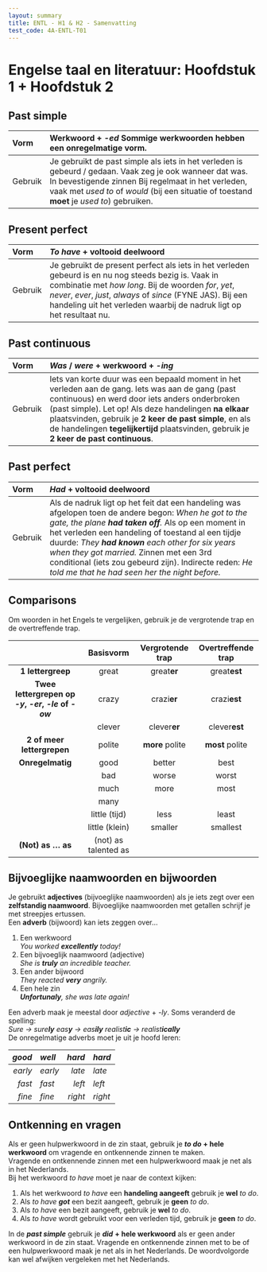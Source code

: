 ```yaml
---
layout: summary
title: ENTL - H1 & H2 - Samenvatting
test_code: 4A-ENTL-T01
---
```


# Engelse taal en literatuur: Hoofdstuk 1 + Hoofdstuk 2

## Past simple

| Vorm    | Werkwoord \+ *\-ed* Sommige werkwoorden hebben een onregelmatige vorm.                                                                                                                                                                                         |
| :------ | :------------------------------------------------------------------------------------------------------------------------------------------------------------------------------------------------------------------------------------------------------------- |
| Gebruik | Je gebruikt de past simple als iets in het verleden is gebeurd / gedaan. Vaak zeg je ook wanneer dat was.  In bevestigende zinnen Bij regelmaat in het verleden, vaak met *used to* of *would* (bij een situatie of toestand **moet** je *used to*) gebruiken. |

## Present perfect

| Vorm    | *To have* \+ voltooid deelwoord                                                                                                                                                                                                                                                                       |
| :------ | :---------------------------------------------------------------------------------------------------------------------------------------------------------------------------------------------------------------------------------------------------------------------------------------------------- |
| Gebruik | Je gebruikt de present perfect als iets in het verleden gebeurd is en nu nog steeds bezig is. Vaak in combinatie met *how long*. Bij de woorden *for*, *yet*, *never*, *ever*, *just*, *always* of *since* (FYNE JAS). Bij een handeling uit het verleden waarbij de nadruk ligt op het resultaat nu. |

## Past continuous

| Vorm | *Was* / *were* \+ werkwoord \+ *\-ing* |
| :---- | :---- |
| Gebruik | Iets van korte duur was een bepaald moment in het verleden aan de gang. Iets was aan de gang (past continuous) en werd door iets anders onderbroken (past simple). Let op\! Als deze handelingen **na elkaar** plaatsvinden, gebruik je **2 keer de past simple**, en als de handelingen **tegelijkertijd** plaatsvinden, gebruik je **2 keer de past continuous**. |

## Past perfect

| Vorm | *Had* \+ voltooid deelwoord |
| :---- | :---- |
| Gebruik | Als de nadruk ligt op het feit dat een handeling was afgelopen toen de andere begon: *When he got to the gate, the plane **had taken off**.* Als op een moment in het verleden een handeling of toestand al een tijdje duurde: *They **had known** each other for six years when they got married.* Zinnen met een 3rd conditional (iets zou gebeurd zijn). Indirecte reden: *He told me that he had seen her the night before.* |

## Comparisons

Om woorden in het Engels te vergelijken, gebruik je de vergrotende trap en de overtreffende trap.

|  | Basisvorm | Vergrotende trap  | Overtreffende trap |
| :---: | :---: | :---: | :---: |
| **1 lettergreep** | great | great**er** | great**est** |
| **Twee lettergrepen op *\-y*, *\-er*, *\-le* of *\-ow*** | crazy | crazi**er** | crazi**est** |
|  | clever | clever**er** | clever**est** |
| **2 of meer lettergrepen** | polite | **more** polite | **most** polite |
| **Onregelmatig** | good | better | best |
|  | bad | worse | worst |
|  | much | more | most |
|  | many |  |  |
|  | little (tijd) | less | least |
|  | little (klein) | smaller | smallest |
| **(Not) as … as** | (not) as talented as |  |  |

## Bijvoeglijke naamwoorden en bijwoorden

Je gebruikt **adjectives** (bijvoeglijke naamwoorden) als je iets zegt over een **zelfstandig naamwoord**. Bijvoeglijke naamwoorden met getallen schrijf je met streepjes ertussen.  
Een **adverb** (bijwoord) kan iets zeggen over…

1. Een werkwoord  
   *You worked **excellently** today\!*  
2. Een bijvoeglijk naamwoord (adjective)  
   *She is **truly** an incredible teacher.*  
3. Een ander bijwoord  
   *They reacted **very** angrily.*  
4. Een hele zin  
   ***Unfortunaly**, she was late again\!*

Een adverb maak je meestal door *adjective* \+ *\-ly*. Soms veranderd de spelling:  
*Sure →  sure**ly**   eas**y** →  eas**ily**   realist**ic** →  realist**ically***  
De onregelmatige adverbs moet je uit je hoofd leren:

| *good* | *well* | *hard* | *hard* |
| ----: | :---- | ----: | :---- |
| *early* | *early* | *late* | *late* |
| *fast* | *fast* | *left* | *left* |
| *fine* | *fine* | *right* | *right* |

## Ontkenning en vragen

Als er geen hulpwerkwoord in de zin staat, gebruik je ***to do* \+ hele werkwoord** om vragende en ontkennende zinnen te maken.  
Vragende en ontkennende zinnen met een hulpwerkwoord maak je net als in het Nederlands.  
Bij het werkwoord *to have* moet je naar de context kijken:

1. Als het werkwoord *to have* een **handeling aangeeft** gebruik je **wel** *to do*.  
2. Als *to have **got*** een bezit aangeeft, gebruik je **geen** *to do*.  
3. Als *to have* een bezit aangeeft, gebruik je **wel** *to do*.  
4. Als *to have* wordt gebruikt voor een verleden tijd, gebruik je **geen** *to do*.

In de ***past simple*** gebruik je ***did*** **\+ hele werkwoord** als er geen ander werkwoord in de zin staat. Vragende en ontkennende zinnen met to be of een hulpwerkwoord maak je net als in het Nederlands. De woordvolgorde kan wel afwijken vergeleken met het Nederlands.
